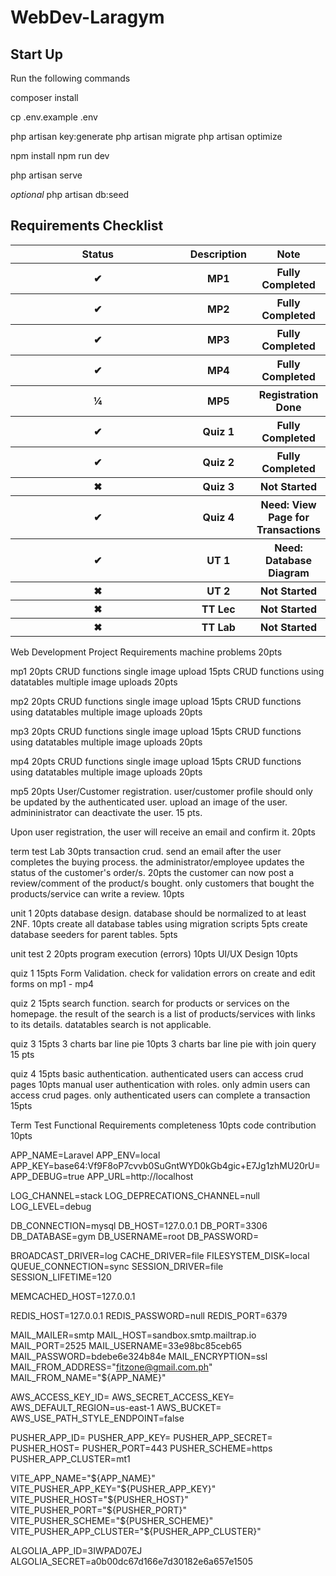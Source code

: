# WebDev-Laragym

<h2>Start Up</h2>
Run the following commands

composer install

cp .env.example .env

php artisan key:generate
php artisan migrate
php artisan optimize

npm install
npm run dev

php artisan serve

*optional*
php artisan db:seed

<h2>Requirements Checklist</h2>
<html>
<table>
    <tr>
    <th style="width:100%;">Status</th>
    <th>Description</th>
    <th>Note</th>
    </tr>
    <tr>
        <th>✔</th>
        <th>MP1</th>
        <th>Fully Completed</th>
    </tr>
    <tr>
        <th>✔</th>
        <th>MP2</th>
        <th>Fully Completed</th>
    </tr>
    <tr>
        <th>✔</th>
        <th>MP3</th>
        <th>Fully Completed</th>
    </tr>
    <tr>
        <th>✔</th>
        <th>MP4</th>
        <th>Fully Completed</th>
    </tr>
    <tr>
        <th>¼</th>
        <th>MP5</th>
        <th>Registration Done</th>
    </tr>
    <tr>
        <th>✔</th>
        <th>Quiz 1</th>
        <th>Fully Completed</th>
    </tr>
    <tr>
        <th>✔</th>
        <th>Quiz 2</th>
        <th>Fully Completed</th>
    </tr>
    <tr>
        <th>✖</th>
        <th>Quiz 3</th>
        <th>Not Started</th>
    </tr>
    <tr>
        <th>✔</th>
        <th>Quiz 4</th>
        <th>Need: View Page for Transactions</th>
    </tr>
    <tr>
        <th>✔</th>
        <th>UT 1</th>
        <th>Need: Database Diagram</th>
    </tr>
    <tr>
        <th>✖</th>
        <th>UT 2</th>
        <th>Not Started</th>
    </tr>
    <tr>
        <th>✖</th>
        <th>TT Lec</th>
        <th>Not Started</th>
    </tr>
    <tr>
        <th>✖</th>
        <th>TT Lab</th>
        <th>Not Started</th>
    </tr>

</table>

</body>
</html>

Web Development Project Requirements
machine problems 20pts

 mp1 20pts 
CRUD functions single image upload 15pts
	CRUD functions using datatables multiple image uploads 20pts

mp2 20pts 
CRUD functions single image upload 15pts
	CRUD functions using datatables multiple image uploads 20pts
 
mp3 20pts 
CRUD functions single image upload 15pts
	CRUD functions using datatables multiple image uploads 20pts
 
mp4 20pts 
CRUD functions single image upload 15pts
	CRUD functions using datatables multiple image uploads 20pts
 
mp5 20pts 
User/Customer registration. user/customer profile should only be updated by the authenticated user. upload an image of the user. admininistrator can deactivate the user. 15 pts.

Upon user registration, the user will receive an email and confirm it. 20pts

term test Lab 30pts
transaction crud. send an email after the user completes the buying process. the administrator/employee updates the status of the customer's order/s. 20pts
the customer can now post a review/comment of the product/s bought. only customers that bought the products/service can write a review. 10pts



unit 1 20pts
database design. database should be normalized to at least 2NF. 10pts
create all database tables using migration scripts 5pts
create database seeders for parent tables. 5pts

unit test 2 20pts
program execution (errors) 10pts
UI/UX Design 10pts

quiz 1 15pts
Form Validation. check for validation errors on create and edit forms on mp1 - mp4

quiz 2 15pts
search function. search for products or services on the homepage. the result of the search is a list of products/services with links to its details. datatables search is not applicable.

quiz 3 15pts
3 charts bar line pie 10pts
3 charts bar line pie with join query 15 pts

quiz 4 15pts
basic authentication. authenticated users can access crud pages  10pts
manual user authentication with roles. only admin users can access crud pages. only authenticated users can complete a transaction 15pts     

Term Test 
Functional Requirements completeness 10pts
code contribution 10pts


APP_NAME=Laravel
APP_ENV=local
APP_KEY=base64:Vf9F8oP7cvvb0SuGntWYD0kGb4gic+E7Jg1zhMU20rU=
APP_DEBUG=true
APP_URL=http://localhost

LOG_CHANNEL=stack
LOG_DEPRECATIONS_CHANNEL=null
LOG_LEVEL=debug

DB_CONNECTION=mysql
DB_HOST=127.0.0.1
DB_PORT=3306
DB_DATABASE=gym
DB_USERNAME=root
DB_PASSWORD=

BROADCAST_DRIVER=log
CACHE_DRIVER=file
FILESYSTEM_DISK=local
QUEUE_CONNECTION=sync
SESSION_DRIVER=file
SESSION_LIFETIME=120

MEMCACHED_HOST=127.0.0.1

REDIS_HOST=127.0.0.1
REDIS_PASSWORD=null
REDIS_PORT=6379

MAIL_MAILER=smtp
MAIL_HOST=sandbox.smtp.mailtrap.io
MAIL_PORT=2525
MAIL_USERNAME=33e98bc85ceb65
MAIL_PASSWORD=bdebe6e324b84e
MAIL_ENCRYPTION=ssl
MAIL_FROM_ADDRESS="fitzone@gmail.com.ph"
MAIL_FROM_NAME="${APP_NAME}"

AWS_ACCESS_KEY_ID=
AWS_SECRET_ACCESS_KEY=
AWS_DEFAULT_REGION=us-east-1
AWS_BUCKET=
AWS_USE_PATH_STYLE_ENDPOINT=false

PUSHER_APP_ID=
PUSHER_APP_KEY=
PUSHER_APP_SECRET=
PUSHER_HOST=
PUSHER_PORT=443
PUSHER_SCHEME=https
PUSHER_APP_CLUSTER=mt1

VITE_APP_NAME="${APP_NAME}"
VITE_PUSHER_APP_KEY="${PUSHER_APP_KEY}"
VITE_PUSHER_HOST="${PUSHER_HOST}"
VITE_PUSHER_PORT="${PUSHER_PORT}"
VITE_PUSHER_SCHEME="${PUSHER_SCHEME}"
VITE_PUSHER_APP_CLUSTER="${PUSHER_APP_CLUSTER}"

ALGOLIA_APP_ID=3IWPAD07EJ
ALGOLIA_SECRET=a0b00dc67d166e7d30182e6a657e1505
